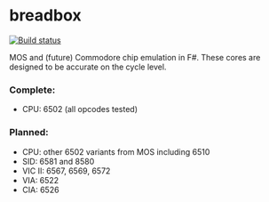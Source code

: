 # breadbox

[![Build status](https://ci.appveyor.com/api/projects/status/efnhrx4vbu18t1o2?svg=true)](https://ci.appveyor.com/project/SaxxonPike/breadbox)

MOS and (future) Commodore chip emulation in F#. These cores are designed to be accurate on the cycle level.

### Complete:

- CPU: 6502 (all opcodes tested)

### Planned:

- CPU: other 6502 variants from MOS including 6510
- SID: 6581 and 8580
- VIC II: 6567, 6569, 6572
- VIA: 6522
- CIA: 6526

